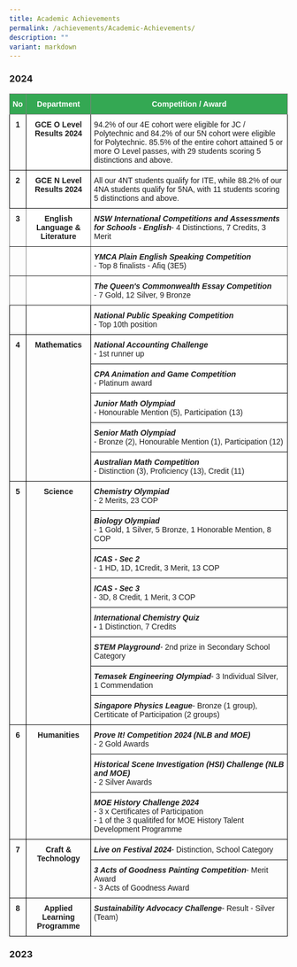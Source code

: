 ```yaml
---
title: Academic Achievements
permalink: /achievements/Academic-Achievements/
description: ""
variant: markdown
---
```

### 2024

<style type="text/css">
.tg  {border-collapse:collapse;border-spacing:0;}
.tg td{border-color:black;border-style:solid;border-width:1px;font-family:Arial, sans-serif;font-size:14px;
  overflow:hidden;padding:10px 5px;word-break:normal;}
.tg th{border-color:black;border-style:solid;border-width:1px;font-family:Arial, sans-serif;font-size:14px;
  font-weight:normal;overflow:hidden;padding:10px 5px;word-break:normal;}
.tg .tg-9hhy{background-color:#34A853;border-color:inherit;color:#FFF;font-weight:bold;text-align:center;vertical-align:top}
.tg .tg-fyfk{background-color:#FFF;border-color:inherit;font-weight:bold;text-align:center;vertical-align:top}
.tg .tg-4erg{border-color:inherit;font-style:italic;font-weight:bold;text-align:left;vertical-align:top}
.tg .tg-amwm{font-weight:bold;text-align:center;vertical-align:top}
.tg .tg-9hzb{background-color:#FFF;font-weight:bold;text-align:center;vertical-align:top}
.tg .tg-0lax{text-align:left;vertical-align:top}
.tg .tg-7btt{border-color:inherit;font-weight:bold;text-align:center;vertical-align:top}
.tg .tg-6t3r{font-style:italic;font-weight:bold;text-align:left;vertical-align:top}
.tg .tg-an1k{background-color:#FFF;font-style:italic;font-weight:bold;text-align:left;vertical-align:top}
</style>
<table class="tg"><thead>
  <tr>
    <th class="tg-9hhy"><span style="font-weight:bold;color:#FFF;background-color:#34A853">No</span></th>
    <th class="tg-9hhy"><span style="font-weight:bold;color:#FFF;background-color:#34A853">Department</span></th>
    <th class="tg-9hhy"><span style="font-weight:bold;color:#FFF;background-color:#34A853">Competition / Award</span></th>
  </tr></thead>
<tbody>
  <tr>
    <td class="tg-amwm">1</td>
    <td class="tg-9hzb">GCE O Level Results 2024</td>
    <td class="tg-0lax">94.2% of our 4E cohort were eligible for JC / Polytechnic and 84.2% of our 5N cohort were eligible for Polytechnic. 85.5% of the entire cohort attained 5 or more O Level passes, with 29 students scoring 5 distinctions and above.</td>
  </tr>
  <tr>
    <td class="tg-amwm">2</td>
    <td class="tg-9hzb">GCE N Level Results 2024</td>
    <td class="tg-0lax">All our 4NT students qualify for ITE, while 88.2% of our 4NA students qualify for 5NA, with 11 students scoring 5 distinctions and above.</td>
  </tr>
  <tr>
    <td class="tg-7btt">3</td>
    <td class="tg-fyfk">English Language &amp; Literature</td>
    <td class="tg-4erg"><span style="font-weight:bold;font-style:italic">NSW International Competitions and Assessments for Schools - English</span><span style="font-weight:normal;font-style:normal">- 4 Distinctions, 7 Credits, 3 Merit</span></td>
  </tr>
  <tr>
    <td class="tg-7btt"></td>
    <td class="tg-fyfk"></td>
    <td class="tg-4erg"><span style="font-weight:bold;font-style:italic">YMCA Plain English Speaking Competition</span><br><span style="font-weight:normal;font-style:normal">- Top 8 finalists - Afiq (3E5)</span></td>
  </tr>
  <tr>
    <td class="tg-7btt"></td>
    <td class="tg-fyfk"></td>
    <td class="tg-4erg"><span style="font-weight:bold;font-style:italic">The Queen's Commonwealth Essay Competition</span> <br><span style="font-weight:normal;font-style:normal">- 7 Gold, 12 Silver, 9 Bronze</span></td>
  </tr>
  <tr>
    <td class="tg-amwm"></td>
    <td class="tg-9hzb"></td>
    <td class="tg-6t3r"><span style="font-weight:bold;font-style:italic">National Public Speaking Competition</span><br><span style="font-weight:normal;font-style:normal">- Top 10th position</span></td>
  </tr>
  <tr>
    <td rowspan="5" class="tg-amwm">4</td>
    <td rowspan="5" class="tg-amwm">Mathematics</td>
    <td class="tg-an1k"><span style="font-weight:bold;font-style:italic">National Accounting Challenge</span><br><span style="font-weight:normal;font-style:normal">- 1st runner up</span></td>
  </tr>
  <tr>
    <td class="tg-an1k"><span style="font-weight:bold;font-style:italic">CPA Animation and Game Competition</span> <br><span style="font-weight:normal;font-style:normal">- Platinum award</span></td>
  </tr>
  <tr>
    <td class="tg-an1k"><span style="font-weight:bold;font-style:italic">Junior Math Olympiad</span><br><span style="font-weight:normal;font-style:normal">- Honourable Mention (5), Participation (13)</span></td>
  </tr>
  <tr>
    <td class="tg-6t3r"><span style="font-weight:bold;font-style:italic">Senior Math Olympiad</span><br><span style="font-weight:normal;font-style:normal">- Bronze (2), Honourable Mention (1), Participation (12)</span></td>
  </tr>
  <tr>
    <td class="tg-an1k"><span style="font-weight:bold;font-style:italic">Australian Math Competition</span><br><span style="font-weight:normal;font-style:normal">- Distinction (3), Proficiency (13), Credit (11)</span></td>
  </tr>
  <tr>
    <td rowspan="8" class="tg-amwm">5</td>
    <td rowspan="8" class="tg-amwm">Science</td>
    <td class="tg-6t3r"><span style="font-weight:bold;font-style:italic">Chemistry Olympiad</span><br><span style="font-weight:normal;font-style:normal">- 2 Merits, 23 COP</span></td>
  </tr>
  <tr>
    <td class="tg-6t3r"><span style="font-weight:bold;font-style:italic">Biology Olympiad</span><br><span style="font-weight:normal;font-style:normal">- 1 Gold, 1 Silver, 5 Bronze, 1 Honorable Mention, 8 COP</span></td>
  </tr>
  <tr>
    <td class="tg-6t3r"><span style="font-weight:bold;font-style:italic">ICAS - Sec 2</span><br><span style="font-weight:normal;font-style:normal">- 1 HD, 1D, 1Credit, 3 Merit, 13 COP</span></td>
  </tr>
  <tr>
    <td class="tg-6t3r"><span style="font-weight:bold;font-style:italic">ICAS - Sec 3</span><br><span style="font-weight:normal;font-style:normal">- 3D, 8 Credit, 1 Merit, 3 COP</span></td>
  </tr>
  <tr>
    <td class="tg-6t3r"><span style="font-weight:bold;font-style:italic">International Chemistry Quiz</span><br><span style="font-weight:bold;font-style:italic">-</span> <span style="font-weight:normal;font-style:normal">1 Distinction, 7 Credits</span></td>
  </tr>
  <tr>
    <td class="tg-6t3r"><span style="font-weight:bold;font-style:italic">STEM Playground</span><span style="font-weight:normal;font-style:normal">- 2nd prize in Secondary School Category</span></td>
  </tr>
  <tr>
    <td class="tg-6t3r"><span style="font-weight:bold;font-style:italic">Temasek Engineering Olympiad</span><span style="font-weight:normal;font-style:normal">- 3 Individual Silver, 1 Commendation</span></td>
  </tr>
  <tr>
    <td class="tg-6t3r"><span style="font-weight:bold;font-style:italic">Singapore Physics League</span><span style="font-weight:normal;font-style:normal">- Bronze (1 group), Certiticate of Participation (2 groups)</span></td>
  </tr>
  <tr>
    <td rowspan="3" class="tg-amwm">6</td>
    <td rowspan="3" class="tg-amwm">Humanities</td>
    <td class="tg-6t3r"><span style="font-weight:bold;font-style:italic">Prove It! Competition 2024 (NLB and MOE)</span> <br><span style="font-weight:normal;font-style:normal">- 2 Gold Awards</span></td>
  </tr>
  <tr>
    <td class="tg-6t3r"><span style="font-weight:bold;font-style:italic">Historical Scene Investigation (HSI) Challenge (NLB and MOE)</span><br><span style="font-weight:normal;font-style:normal">- 2 Silver Awards</span></td>
  </tr>
  <tr>
    <td class="tg-6t3r"><span style="font-weight:bold;font-style:italic">MOE History Challenge 2024</span><br><span style="font-weight:normal;font-style:normal">- 3 x Certificates of Participation</span><br><span style="font-weight:normal;font-style:normal">- 1 of the 3 qualitifed for MOE History Talent Development Programme</span></td>
  </tr>
  <tr>
    <td rowspan="2" class="tg-amwm">7</td>
    <td rowspan="2" class="tg-amwm">Craft &amp; Technology</td>
    <td class="tg-6t3r"><span style="font-weight:bold;font-style:italic">Live on Festival 2024</span><span style="font-weight:normal;font-style:normal">- Distinction, School Category</span></td>
  </tr>
  <tr>
    <td class="tg-0lax"><span style="font-weight:bold;font-style:italic">3 Acts of Goodness Painting Competition</span><span style="font-weight:normal;font-style:normal">- Merit Award</span><br><span style="font-weight:normal;font-style:normal">- 3 Acts of Goodness Award</span></td>
  </tr>
  <tr>
    <td class="tg-amwm">8</td>
    <td class="tg-amwm"><span style="font-weight:bold">Applied Learning Programme</span></td>
    <td class="tg-6t3r"><span style="font-weight:bold;font-style:italic">Sustainability Advocacy Challenge</span><span style="font-weight:normal;font-style:normal">- Result - Silver (Team)</span></td>
  </tr>
</tbody></table>

### 2023

<table style="table-layout: fixed; font-size: 10pt; font-family: Arial; width: 0px; border-collapse: collapse; border: medium;" data-sheets-baot="1" data-sheets-root="1" border="1" dir="ltr" cellpadding="0" cellspacing="0" xmlns="http://www.w3.org/1999/xhtml"><colgroup><col width="61"><col width="240"><col width="430"></colgroup><tbody><tr style="height: 21px;"><td style="border: 1px solid rgb(0, 0, 0); overflow: hidden; padding: 2px 3px; vertical-align: top; background-color: rgb(52, 168, 83); font-family: Calibri; font-size: 11pt; font-weight: bold; white-space: normal; overflow-wrap: break-word; color: rgb(255, 255, 255); text-align: center;">No</td><td style="border-width: 1px; border-style: solid; border-color: rgb(0, 0, 0) rgb(0, 0, 0) rgb(0, 0, 0) rgb(204, 204, 204); border-image: none; overflow: hidden; padding: 2px 3px; vertical-align: top; background-color: rgb(52, 168, 83); font-family: Calibri; font-size: 11pt; font-weight: bold; white-space: normal; overflow-wrap: break-word; color: rgb(255, 255, 255); text-align: center;">Department</td><td style="border-width: 1px; border-style: solid; border-color: rgb(0, 0, 0) rgb(0, 0, 0) rgb(0, 0, 0) rgb(204, 204, 204); border-image: none; overflow: hidden; padding: 2px 3px; vertical-align: top; background-color: rgb(52, 168, 83); font-family: Calibri; font-size: 11pt; font-weight: bold; white-space: normal; overflow-wrap: break-word; color: rgb(255, 255, 255); text-align: center;">Competition / Award</td></tr><tr style="height: 21px;"><td style="border-width: 1px; border-style: solid; border-color: rgb(204, 204, 204) rgb(0, 0, 0) rgb(0, 0, 0); border-image: none; overflow: hidden; padding: 2px 3px; vertical-align: top; font-family: Calibri; font-size: 11pt; font-weight: bold; white-space: normal; overflow-wrap: break-word; text-align: center;">1</td><td style="border-width: 1px; border-style: solid; border-color: rgb(204, 204, 204) rgb(0, 0, 0) rgb(0, 0, 0) rgb(204, 204, 204); border-image: none; overflow: hidden; padding: 2px 3px; vertical-align: top; font-family: Calibri; font-size: 11pt; font-weight: bold; white-space: normal; overflow-wrap: break-word; text-align: center;">GCE N Level Results 2023</td><td style="border-width: 1px; border-style: solid; border-color: rgb(204, 204, 204) rgb(0, 0, 0) rgb(0, 0, 0) rgb(204, 204, 204); border-image: none; overflow: hidden; padding: 2px 3px; vertical-align: top; font-family: Calibri; font-size: 11pt; font-weight: normal; white-space: normal; overflow-wrap: break-word;">All our 4NT students qualify for ITE, with one student scoring 5 distinctions, while 72.7% of our 4NA students qualify for 5NA, with 7 students scoring 4 distinctions and above.<span class="Apple-converted-space">&nbsp;</span></td></tr><tr style="height: 21px;"><td style="border-width: 1px; border-style: solid; border-color: rgb(204, 204, 204) rgb(0, 0, 0) rgb(0, 0, 0); border-image: none; overflow: hidden; padding: 2px 3px; vertical-align: top; font-family: Calibri; font-size: 11pt; font-weight: bold; white-space: normal; overflow-wrap: break-word; text-align: center;">2</td><td style="border-width: 1px; border-style: solid; border-color: rgb(204, 204, 204) rgb(0, 0, 0) rgb(0, 0, 0) rgb(204, 204, 204); border-image: none; overflow: hidden; padding: 2px 3px; vertical-align: top; font-family: Calibri; font-size: 11pt; font-weight: bold; white-space: normal; overflow-wrap: break-word; text-align: center;">GCE O Level Results 2023</td><td style="border-width: 1px; border-style: solid; border-color: rgb(204, 204, 204) rgb(0, 0, 0) rgb(0, 0, 0) rgb(204, 204, 204); border-image: none; overflow: hidden; padding: 2px 3px; vertical-align: top; background-color: rgb(255, 255, 255); font-family: Calibri; font-size: 11pt; font-weight: normal; white-space: normal; overflow-wrap: break-word;">All our 4E students qualify for JC / Polytechnic and 83.3% of our 5N students qualify for Polytechnic. 86.1% of the entire cohort attained 5 or more O Level passes, with 32 students scoring 5 distinctions and above.</td></tr><tr style="height: 21px;"><td style="border-width: 1px; border-style: solid; border-color: rgb(204, 204, 204) rgb(0, 0, 0) rgb(0, 0, 0); border-image: none; overflow: hidden; padding: 2px 3px; vertical-align: top; font-family: Calibri; font-size: 11pt; font-weight: bold; white-space: normal; overflow-wrap: break-word; text-align: center;" colspan="1" rowspan="3"><span><div style="max-height: 63px;">3</div></span></td><td style="border-width: 1px; border-style: solid; border-color: rgb(204, 204, 204) rgb(0, 0, 0) rgb(0, 0, 0) rgb(204, 204, 204); border-image: none; overflow: hidden; padding: 2px 3px; vertical-align: top; font-family: Calibri; font-size: 11pt; font-weight: bold; white-space: normal; overflow-wrap: break-word; text-align: center;" colspan="1" rowspan="3"><span><div style="max-height: 63px;">English Language &amp; Literature</div></span></td><td style="border-width: 1px; border-style: solid; border-color: rgb(204, 204, 204) rgb(0, 0, 0) rgb(0, 0, 0) rgb(204, 204, 204); border-image: none; overflow: hidden; padding: 2px 3px; vertical-align: top; font-family: Calibri; font-size: 11pt; font-weight: normal; white-space: normal; overflow-wrap: break-word;"><span style="font-size: 11pt; font-family: Calibri, Arial; font-weight: bold; font-style: italic;">New South Wales International Competitions and Assessments for Schools - English</span><span style="font-size: 11pt; font-family: Calibri, Arial; font-weight: normal; font-style: normal;"><br>- 6 Distinctions, 5 Credits, 2 Merits</span></td></tr><tr style="height: 21px;"><td style="border-width: 1px; border-style: solid; border-color: rgb(204, 204, 204) rgb(0, 0, 0) rgb(0, 0, 0) rgb(204, 204, 204); border-image: none; overflow: hidden; padding: 2px 3px; vertical-align: top; font-family: Calibri; font-size: 11pt; font-weight: bold; font-style: italic; white-space: normal; overflow-wrap: break-word;"><span style="font-size: 11pt; font-family: Calibri, Arial; font-weight: bold; font-style: italic;">The Queen's Commonwealth Essay Competition<span class="Apple-converted-space">&nbsp;</span><br></span><span style="font-size: 11pt; font-family: Calibri, Arial; font-weight: normal; font-style: normal;">- 2 Gold, 3 Silver, 14 Bronze</span></td></tr><tr style="height: 21px;"><td style="border-width: 1px; border-style: solid; border-color: rgb(204, 204, 204) rgb(0, 0, 0) rgb(0, 0, 0) rgb(204, 204, 204); border-image: none; overflow: hidden; padding: 2px 3px; vertical-align: top; font-family: Calibri; font-size: 11pt; font-weight: bold; font-style: italic; white-space: normal; overflow-wrap: break-word;"><span style="font-size: 11pt; font-family: Calibri, Arial; font-weight: bold; font-style: italic;">National Schools Literature Festival<br></span><span style="font-size: 11pt; font-family: Calibri, Arial; font-weight: normal; font-style: normal;">- Book Trailer Commendation Award</span></td></tr><tr style="height: 21px;"><td style="border-width: 1px; border-style: solid; border-color: rgb(204, 204, 204) rgb(0, 0, 0) rgb(0, 0, 0); border-image: none; overflow: hidden; padding: 2px 3px; vertical-align: top; font-family: Calibri; font-size: 11pt; font-weight: bold; text-align: center;" colspan="1" rowspan="4"><span><div style="max-height: 84px;">4</div></span></td><td style="border-width: 1px; border-style: solid; border-color: rgb(204, 204, 204) rgb(0, 0, 0) rgb(0, 0, 0) rgb(204, 204, 204); border-image: none; overflow: hidden; padding: 2px 3px; vertical-align: top; font-family: Calibri; font-size: 11pt; font-weight: bold; text-align: center;" colspan="1" rowspan="4"><span><div style="max-height: 84px;">Mathematics</div></span></td><td style="border-width: 1px; border-style: solid; border-color: rgb(204, 204, 204) rgb(0, 0, 0) rgb(0, 0, 0) rgb(204, 204, 204); border-image: none; overflow: hidden; padding: 2px 3px; vertical-align: top; background-color: rgb(255, 255, 255); font-family: Calibri; font-size: 11pt; font-weight: bold; font-style: italic; white-space: normal; overflow-wrap: break-word;"><span style="font-size: 11pt; font-family: Calibri, Arial; font-weight: bold; font-style: italic;">National Accounting Challenge<br></span><span style="font-size: 11pt; font-family: Calibri, Arial; font-weight: normal; font-style: normal;">- 1st Runner Up</span></td></tr><tr style="height: 21px;"><td style="border-width: 1px; border-style: solid; border-color: rgb(204, 204, 204) rgb(0, 0, 0) rgb(0, 0, 0) rgb(204, 204, 204); border-image: none; overflow: hidden; padding: 2px 3px; vertical-align: top; background-color: rgb(255, 255, 255); font-family: Calibri; font-size: 11pt; font-weight: bold; font-style: italic; white-space: normal; overflow-wrap: break-word;"><span style="font-size: 11pt; font-family: Calibri, Arial; font-weight: bold; font-style: italic;">Junior Math Olympiad<br></span><span style="font-size: 11pt; font-family: Calibri, Arial; font-weight: normal; font-style: normal;">- 1 Bronze, 1 honourable mention</span></td></tr><tr style="height: 21px;"><td style="border-width: 1px; border-style: solid; border-color: rgb(204, 204, 204) rgb(0, 0, 0) rgb(0, 0, 0) rgb(204, 204, 204); border-image: none; overflow: hidden; padding: 2px 3px; vertical-align: top; background-color: rgb(255, 255, 255); font-family: Calibri; font-size: 11pt; font-weight: bold; font-style: italic; white-space: normal; overflow-wrap: break-word;"><span style="font-size: 11pt; font-family: Calibri, Arial; font-weight: bold; font-style: italic;">Australian Math Competition<br></span><span style="font-size: 11pt; font-family: Calibri, Arial; font-weight: normal; font-style: normal;">- 2 Distinction, 12 Credit</span></td></tr><tr style="height: 21px;"><td style="border-width: 1px; border-style: solid; border-color: rgb(204, 204, 204) rgb(0, 0, 0) rgb(0, 0, 0) rgb(204, 204, 204); border-image: none; overflow: hidden; padding: 2px 3px; vertical-align: top; font-family: Calibri; font-size: 11pt; font-weight: bold; font-style: italic;"><span style="font-size: 11pt; font-family: Calibri, Arial; font-weight: bold; font-style: italic;">All Normal Course Math Competition<br></span><span style="font-size: 11pt; font-family: Calibri, Arial; font-weight: normal; font-style: normal;">- 14th Position in Individual Category</span></td></tr><tr style="height: 21px;"><td style="border-width: 1px; border-style: solid; border-color: rgb(204, 204, 204) rgb(0, 0, 0) rgb(0, 0, 0); border-image: none; overflow: hidden; padding: 2px 3px; vertical-align: top; font-family: Calibri; font-size: 11pt; font-weight: bold; text-align: center;" colspan="1" rowspan="8"><span><div style="max-height: 168px;">5</div></span></td><td style="border-width: 1px; border-style: solid; border-color: rgb(204, 204, 204) rgb(0, 0, 0) rgb(0, 0, 0) rgb(204, 204, 204); border-image: none; overflow: hidden; padding: 2px 3px; vertical-align: top; font-family: Calibri; font-size: 11pt; font-weight: bold; text-align: center;" colspan="1" rowspan="8"><span><div style="max-height: 168px;">Science</div></span></td><td style="border-width: 1px; border-style: solid; border-color: rgb(204, 204, 204) rgb(0, 0, 0) rgb(0, 0, 0) rgb(204, 204, 204); border-image: none; overflow: hidden; padding: 2px 3px; vertical-align: top; font-family: Calibri; font-size: 11pt; font-weight: bold; font-style: italic; white-space: normal; overflow-wrap: break-word;"><span style="font-size: 11pt; font-family: Calibri, Arial; font-weight: bold; font-style: italic;">Chemistry Olympiad<br></span><span style="font-size: 11pt; font-family: Calibri, Arial; font-weight: normal; font-style: normal;">- 2 Bronze</span></td></tr><tr style="height: 21px;"><td style="border-width: 1px; border-style: solid; border-color: rgb(204, 204, 204) rgb(0, 0, 0) rgb(0, 0, 0) rgb(204, 204, 204); border-image: none; overflow: hidden; padding: 2px 3px; vertical-align: top; font-family: Calibri; font-size: 11pt; font-weight: bold; font-style: italic; white-space: normal; overflow-wrap: break-word;"><span style="font-size: 11pt; font-family: Calibri, Arial; font-weight: bold; font-style: italic;">Biology Olympiad<br></span><span style="font-size: 11pt; font-family: Calibri, Arial; font-weight: normal; font-style: normal;">- 1 Gold, 3 Honourable Mentions</span></td></tr><tr style="height: 21px;"><td style="border-width: 1px; border-style: solid; border-color: rgb(204, 204, 204) rgb(0, 0, 0) rgb(0, 0, 0) rgb(204, 204, 204); border-image: none; overflow: hidden; padding: 2px 3px; vertical-align: top; font-family: Calibri; font-size: 11pt; font-weight: bold; font-style: italic; white-space: normal; overflow-wrap: break-word;"><span style="font-size: 11pt; font-family: Calibri, Arial; font-weight: bold; font-style: italic;">SISTEMIC<br></span><span style="font-size: 11pt; font-family: Calibri, Arial; font-weight: normal; font-style: normal;">- Bronze (Team Award)</span></td></tr><tr style="height: 21px;"><td style="border-width: 1px; border-style: solid; border-color: rgb(204, 204, 204) rgb(0, 0, 0) rgb(0, 0, 0) rgb(204, 204, 204); border-image: none; overflow: hidden; padding: 2px 3px; vertical-align: top; font-family: Calibri; font-size: 11pt; font-weight: bold; font-style: italic; white-space: normal; overflow-wrap: break-word;"><span style="font-size: 11pt; font-family: Calibri, Arial; font-weight: bold; font-style: italic;">ICAS - Sec 2<br></span><span style="font-size: 11pt; font-family: Calibri, Arial; font-weight: normal; font-style: normal;">- 1 Distinction, 5 Credits, 4 Merits</span></td></tr><tr style="height: 21px;"><td style="border-width: 1px; border-style: solid; border-color: rgb(204, 204, 204) rgb(0, 0, 0) rgb(0, 0, 0) rgb(204, 204, 204); border-image: none; overflow: hidden; padding: 2px 3px; vertical-align: top; font-family: Calibri; font-size: 11pt; font-weight: bold; font-style: italic; white-space: normal; overflow-wrap: break-word;"><span style="font-size: 11pt; font-family: Calibri, Arial; font-weight: bold; font-style: italic;">ICAS - Sec 3<br></span><span style="font-size: 11pt; font-family: Calibri, Arial; font-weight: normal; font-style: normal;">- 2 Distinction, 12 Credits, 3 Merits</span></td></tr><tr style="height: 21px;"><td style="border-width: 1px; border-style: solid; border-color: rgb(204, 204, 204) rgb(0, 0, 0) rgb(0, 0, 0) rgb(204, 204, 204); border-image: none; overflow: hidden; padding: 2px 3px; vertical-align: top; font-family: Calibri; font-size: 11pt; font-weight: bold; font-style: italic; white-space: normal; overflow-wrap: break-word;"><span style="font-size: 11pt; font-family: Calibri, Arial; font-weight: bold; font-style: italic;">USPE 2023 Finals<br></span><span style="font-size: 11pt; font-family: Calibri, Arial; font-weight: normal; font-style: normal;">- Best Oral Defense Team Award</span></td></tr><tr style="height: 21px;"><td style="border-width: 1px; border-style: solid; border-color: rgb(204, 204, 204) rgb(0, 0, 0) rgb(0, 0, 0) rgb(204, 204, 204); border-image: none; overflow: hidden; padding: 2px 3px; vertical-align: top; font-family: Calibri; font-size: 11pt; font-weight: bold; font-style: italic; white-space: normal; overflow-wrap: break-word;"><span style="font-size: 11pt; font-family: Calibri, Arial; font-weight: bold; font-style: italic;">Singapore Youth Science Fair 2023<br></span><span style="font-size: 11pt; font-family: Calibri, Arial; font-weight: normal; font-style: normal;">- Accomplishment Award</span></td></tr><tr style="height: 21px;"><td style="border-width: 1px; border-style: solid; border-color: rgb(204, 204, 204) rgb(0, 0, 0) rgb(0, 0, 0) rgb(204, 204, 204); border-image: none; overflow: hidden; padding: 2px 3px; vertical-align: top; font-family: Calibri; font-size: 11pt; font-weight: bold; font-style: italic; white-space: normal; overflow-wrap: break-word;"><span style="font-size: 11pt; font-family: Calibri, Arial; font-weight: bold; font-style: italic;">National Youth Upcycling Movement (STEM)<br></span><span style="font-size: 11pt; font-family: Calibri, Arial; font-weight: normal; font-style: normal;">- Silver (Team), Bronze (Team)</span></td></tr><tr style="height: 21px;"><td style="border-width: 1px; border-style: solid; border-color: rgb(204, 204, 204) rgb(0, 0, 0) rgb(0, 0, 0); border-image: none; overflow: hidden; padding: 2px 3px; vertical-align: top; font-family: Calibri; font-size: 11pt; font-weight: bold; text-align: center;" colspan="1" rowspan="5"><span><div style="max-height: 105px;">6</div></span></td><td style="border-width: 1px; border-style: solid; border-color: rgb(204, 204, 204) rgb(0, 0, 0) rgb(0, 0, 0) rgb(204, 204, 204); border-image: none; overflow: hidden; padding: 2px 3px; vertical-align: top; font-family: Calibri; font-size: 11pt; font-weight: bold; text-align: center;" colspan="1" rowspan="5"><span><div style="max-height: 105px;">Craft &amp; Technology</div></span></td><td style="border-width: 1px; border-style: solid; border-color: rgb(204, 204, 204) rgb(0, 0, 0) rgb(0, 0, 0) rgb(204, 204, 204); border-image: none; overflow: hidden; padding: 2px 3px; vertical-align: top; font-family: Calibri; font-size: 11pt; font-weight: bold; font-style: italic; white-space: normal; overflow-wrap: break-word;"><span style="font-size: 11pt; font-family: Calibri, Arial; font-weight: bold; font-style: italic;">Live on Festival 2023<br></span><span style="font-size: 11pt; font-family: Calibri, Arial; font-weight: normal; font-style: normal;">- Top 20</span></td></tr><tr style="height: 21px;"><td style="border-width: 1px; border-style: solid; border-color: rgb(204, 204, 204) rgb(0, 0, 0) rgb(0, 0, 0) rgb(204, 204, 204); border-image: none; overflow: hidden; padding: 2px 3px; vertical-align: top; font-family: Calibri; font-size: 11pt; font-weight: bold; font-style: italic; white-space: normal; overflow-wrap: break-word;"><span style="font-size: 11pt; font-family: Calibri, Arial; font-weight: bold; font-style: italic;">ViArt Competition<br></span><span style="font-size: 11pt; font-family: Calibri, Arial; font-weight: normal; font-style: normal;">- 1st prize for Best Sustainable Message Award. Donated to Upcycle Art Auction Initiative</span></td></tr><tr style="height: 21px;"><td style="border-width: 1px; border-style: solid; border-color: rgb(204, 204, 204) rgb(0, 0, 0) rgb(0, 0, 0) rgb(204, 204, 204); border-image: none; overflow: hidden; padding: 2px 3px; vertical-align: top; font-family: Calibri; font-size: 11pt; font-weight: bold; font-style: italic; white-space: normal; overflow-wrap: break-word;"><span style="font-size: 11pt; font-family: Calibri, Arial; font-weight: bold; font-style: italic;">Earth Day Art Competition Organised by Conservation International Singapore<br></span><span style="font-size: 11pt; font-family: Calibri, Arial; font-weight: normal; font-style: normal;">- Top 3, Top 10 Finalist</span></td></tr><tr style="height: 21px;"><td style="border-width: 1px; border-style: solid; border-color: rgb(204, 204, 204) rgb(0, 0, 0) rgb(0, 0, 0) rgb(204, 204, 204); border-image: none; overflow: hidden; padding: 2px 3px; vertical-align: top; font-family: Calibri; font-size: 11pt; font-weight: bold; font-style: italic; white-space: normal; overflow-wrap: break-word;"><span style="font-size: 11pt; font-family: Calibri, Arial; font-weight: bold; font-style: italic;">YOOP Art Competition @ CGH</span><span style="font-size: 11pt; font-family: Calibri, Arial; font-weight: bold; font-style: normal;"><br></span><span style="font-size: 11pt; font-family: Calibri, Arial; font-weight: normal; font-style: normal;">- Art Exhibition @CGH</span></td></tr><tr style="height: 21px;"><td style="border-width: 1px; border-style: solid; border-color: rgb(204, 204, 204) rgb(0, 0, 0) rgb(0, 0, 0) rgb(204, 204, 204); border-image: none; overflow: hidden; padding: 2px 3px; vertical-align: top; font-family: Calibri; font-size: 11pt; font-weight: normal; white-space: normal; overflow-wrap: break-word;"><span style="font-size: 11pt; font-family: Calibri, Arial; font-weight: bold; font-style: italic;">SYF Youth Station (SYF Songwriting competition)</span><span style="font-size: 11pt; font-family: Calibri, Arial; font-weight: normal; font-style: normal;"><br>- Lower Secondary Top 20 Songs category</span></td></tr><tr style="height: 21px;"><td style="border-width: 1px; border-style: solid; border-color: rgb(204, 204, 204) rgb(0, 0, 0) rgb(0, 0, 0); border-image: none; overflow: hidden; padding: 2px 3px; vertical-align: top; font-family: Calibri; font-size: 11pt; font-weight: bold; text-align: center;">7</td><td style="border-width: 1px; border-style: solid; border-color: rgb(204, 204, 204) rgb(0, 0, 0) rgb(0, 0, 0) rgb(204, 204, 204); border-image: none; overflow: hidden; padding: 2px 3px; vertical-align: top; font-family: Calibri; font-size: 11pt; font-weight: bold; text-align: center;">Others</td><td style="border-width: 1px; border-style: solid; border-color: rgb(204, 204, 204) rgb(0, 0, 0) rgb(0, 0, 0) rgb(204, 204, 204); border-image: none; overflow: hidden; padding: 2px 3px; vertical-align: bottom; font-family: Calibri; font-size: 11pt; font-weight: bold; font-style: italic;"><span style="font-size: 11pt; font-family: Calibri, Arial; font-weight: bold; font-style: italic;">Campus Legend Secondary School Edition Season 3<br></span><span style="font-size: 11pt; font-family: Calibri, Arial; font-weight: normal; font-style: normal;">- 3rd</span></td></tr></tbody></table>

### 2022

<style type="text/css">
.tg  {border-collapse:collapse;border-spacing:0;}
.tg td{border-color:black;border-style:solid;border-width:1px;font-family:Arial, sans-serif;font-size:14px;
  overflow:hidden;padding:10px 5px;word-break:normal;}
.tg th{border-color:black;border-style:solid;border-width:1px;font-family:Arial, sans-serif;font-size:14px;
  font-weight:normal;overflow:hidden;padding:10px 5px;word-break:normal;}
.tg .tg-9u4t{background-color:#34A853;color:#FFF;font-weight:bold;text-align:center;vertical-align:top}
.tg .tg-amwm{font-weight:bold;text-align:center;vertical-align:top}
.tg .tg-0lax{text-align:left;vertical-align:top}
.tg .tg-6t3r{font-style:italic;font-weight:bold;text-align:left;vertical-align:top}
</style>
<table class="tg"><thead>
  <tr>
    <th class="tg-9u4t"><span style="font-weight:bold;color:#FFF;background-color:#34A853">No</span></th>
    <th class="tg-9u4t"><span style="font-weight:bold;color:#FFF;background-color:#34A853">Department</span></th>
    <th class="tg-9u4t"><span style="font-weight:bold;color:#FFF;background-color:#34A853">Competition / Award</span></th>
  </tr></thead>
<tbody>
  <tr>
    <td class="tg-amwm"><span style="font-weight:bold">1</span></td>
    <td class="tg-amwm"><span style="font-weight:bold">GCE O Level Results 2022</span></td>
    <td class="tg-0lax"><span style="font-weight:normal">4E – 7 subjects with 100% passes</span><br><span style="font-weight:normal">5N – 4 subjects with 100% passes</span><br><span style="font-weight:normal">A total of 26 students scored 5 distinctions and above</span></td>
  </tr>
  <tr>
    <td class="tg-amwm"><span style="font-weight:bold">2</span></td>
    <td class="tg-amwm"><span style="font-weight:bold">GCE N Level Results 2022</span></td>
    <td class="tg-0lax"><span style="font-weight:normal">All our 4NT students qualify for ITE and 3 of them scored 3 out of 4 distinctions while 89.7% of our 4NA students qualify for the 5NA and 17 of them scored 4 distinctions and above.</span> </td>
  </tr>
  <tr>
    <td class="tg-amwm"><span style="font-weight:bold">3</span></td>
    <td class="tg-amwm"><span style="font-weight:bold">English Language &amp; Literature</span></td>
    <td class="tg-6t3r"><span style="font-weight:bold;font-style:italic">GEMA Short Story Writing Competition 2022</span><span style="font-weight:normal;font-style:normal">- Silver Award (Senior Category)</span><br><span style="font-weight:normal;font-style:normal">- Consolation</span> <br><br><span style="font-weight:bold;font-style:italic">Live on Festival 2022 Essay Writing Competition</span><br><span style="font-weight:normal;font-style:normal">- Higher Distinction Award (Senior Category)</span> </td>
  </tr>
  <tr>
    <td class="tg-amwm"><span style="font-weight:bold">4</span></td>
    <td class="tg-amwm"><span style="font-weight:bold">Mother Tongue</span></td>
    <td class="tg-6t3r"><span style="font-weight:bold;font-style:italic">Young Reporter News Challenge</span><span style="font-weight:normal;font-style:normal">- Outstanding News Video Re-Tell News Category</span></td>
  </tr>
  <tr>
    <td class="tg-amwm"><span style="font-weight:bold">5</span></td>
    <td class="tg-amwm"><span style="font-weight:bold">Science</span></td>
    <td class="tg-6t3r"><span style="font-weight:bold;font-style:italic">43rd International C.B. Paul Science Quiz</span><span style="font-weight:normal;font-style:normal">- Sec 2 (2 Silver, 1 Bronze)</span><br><span style="font-weight:normal;font-style:normal">- Sec 4 (1 Silver, 1 Bronze, 3 Merit)</span><br><br><span style="font-weight:bold;font-style:italic">Biology Olympiad</span><br><span style="font-weight:normal;font-style:normal">- 3 Bronze</span><br><span style="font-weight:normal;font-style:normal">- 2 Honorable Mention</span><br><br><span style="font-weight:bold;font-style:italic">Physics Olympiad</span><br><span style="font-weight:normal;font-style:normal">- 1 Bronze</span><br><span style="font-weight:normal;font-style:normal">- 7 Honorable Mention</span><br><br><span style="font-weight:bold;font-style:italic">9th ASEAN Plus Three Junior Science Odyssey (APTJSO)</span><br><span style="font-weight:normal;font-style:normal">- 1 Gold (Mixed Country team)</span><br><span style="font-weight:normal;font-style:normal">- 2 Silver (for Science Process Skills Challenge, and Sustainability Challenge)</span><br><br><span style="font-weight:bold;font-style:italic">2022 East Zone ASTAR VJC Science Fair</span><br><span style="font-weight:normal;font-style:normal">- Merit (Sec 2 Team)</span></td>
  </tr>
  <tr>
    <td class="tg-amwm"><span style="font-weight:bold">6</span></td>
    <td class="tg-amwm"><span style="font-weight:bold">Mathematics</span></td>
    <td class="tg-6t3r"><span style="font-weight:bold;font-style:italic">Singapore Math Olympiad (SMO)</span><span style="font-weight:normal;font-style:normal">- 4 Honorable Mentions</span> </td>
  </tr>
  <tr>
    <td class="tg-amwm"><span style="font-weight:bold">7</span></td>
    <td class="tg-amwm"><span style="font-weight:bold">Information Communciation</span> <br><span style="font-weight:bold">&amp; Technology (CPA)</span></td>
    <td class="tg-6t3r"><span style="font-weight:bold;font-style:italic">Animation and Game Making Competition 2022</span><span style="font-weight:normal;font-style:normal">- Game Category Bronze</span> </td>
  </tr>
</tbody></table>

2021
----
![](/images/acad2021.png)

2020
----
![](/images/acad2020.png)

2019
----
![](/images/acad2019.png)

2018
----
![](/images/acad2018.png)

2017
----
![](/images/acad2017.png)

2016
----
![](/images/acad2016.png)